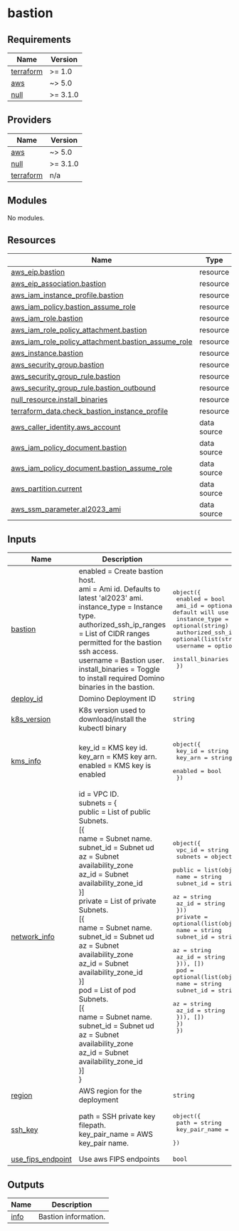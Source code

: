 # bastion

<!-- BEGINNING OF PRE-COMMIT-TERRAFORM DOCS HOOK -->
## Requirements

| Name | Version |
|------|---------|
| <a name="requirement_terraform"></a> [terraform](#requirement\_terraform) | >= 1.0 |
| <a name="requirement_aws"></a> [aws](#requirement\_aws) | ~> 5.0 |
| <a name="requirement_null"></a> [null](#requirement\_null) | >= 3.1.0 |

## Providers

| Name | Version |
|------|---------|
| <a name="provider_aws"></a> [aws](#provider\_aws) | ~> 5.0 |
| <a name="provider_null"></a> [null](#provider\_null) | >= 3.1.0 |
| <a name="provider_terraform"></a> [terraform](#provider\_terraform) | n/a |

## Modules

No modules.

## Resources

| Name | Type |
|------|------|
| [aws_eip.bastion](https://registry.terraform.io/providers/hashicorp/aws/latest/docs/resources/eip) | resource |
| [aws_eip_association.bastion](https://registry.terraform.io/providers/hashicorp/aws/latest/docs/resources/eip_association) | resource |
| [aws_iam_instance_profile.bastion](https://registry.terraform.io/providers/hashicorp/aws/latest/docs/resources/iam_instance_profile) | resource |
| [aws_iam_policy.bastion_assume_role](https://registry.terraform.io/providers/hashicorp/aws/latest/docs/resources/iam_policy) | resource |
| [aws_iam_role.bastion](https://registry.terraform.io/providers/hashicorp/aws/latest/docs/resources/iam_role) | resource |
| [aws_iam_role_policy_attachment.bastion](https://registry.terraform.io/providers/hashicorp/aws/latest/docs/resources/iam_role_policy_attachment) | resource |
| [aws_iam_role_policy_attachment.bastion_assume_role](https://registry.terraform.io/providers/hashicorp/aws/latest/docs/resources/iam_role_policy_attachment) | resource |
| [aws_instance.bastion](https://registry.terraform.io/providers/hashicorp/aws/latest/docs/resources/instance) | resource |
| [aws_security_group.bastion](https://registry.terraform.io/providers/hashicorp/aws/latest/docs/resources/security_group) | resource |
| [aws_security_group_rule.bastion](https://registry.terraform.io/providers/hashicorp/aws/latest/docs/resources/security_group_rule) | resource |
| [aws_security_group_rule.bastion_outbound](https://registry.terraform.io/providers/hashicorp/aws/latest/docs/resources/security_group_rule) | resource |
| [null_resource.install_binaries](https://registry.terraform.io/providers/hashicorp/null/latest/docs/resources/resource) | resource |
| [terraform_data.check_bastion_instance_profile](https://registry.terraform.io/providers/hashicorp/terraform/latest/docs/resources/data) | resource |
| [aws_caller_identity.aws_account](https://registry.terraform.io/providers/hashicorp/aws/latest/docs/data-sources/caller_identity) | data source |
| [aws_iam_policy_document.bastion](https://registry.terraform.io/providers/hashicorp/aws/latest/docs/data-sources/iam_policy_document) | data source |
| [aws_iam_policy_document.bastion_assume_role](https://registry.terraform.io/providers/hashicorp/aws/latest/docs/data-sources/iam_policy_document) | data source |
| [aws_partition.current](https://registry.terraform.io/providers/hashicorp/aws/latest/docs/data-sources/partition) | data source |
| [aws_ssm_parameter.al2023_ami](https://registry.terraform.io/providers/hashicorp/aws/latest/docs/data-sources/ssm_parameter) | data source |

## Inputs

| Name | Description | Type | Default | Required |
|------|-------------|------|---------|:--------:|
| <a name="input_bastion"></a> [bastion](#input\_bastion) | enabled                  = Create bastion host.<br/>    ami                      = Ami id. Defaults to latest 'al2023' ami.<br/>    instance\_type            = Instance type.<br/>    authorized\_ssh\_ip\_ranges = List of CIDR ranges permitted for the bastion ssh access.<br/>    username                 = Bastion user.<br/>    install\_binaries         = Toggle to install required Domino binaries in the bastion. | <pre>object({<br/>    enabled                  = bool<br/>    ami_id                   = optional(string) # default will use the latest 'al2023' ami<br/>    instance_type            = optional(string)<br/>    authorized_ssh_ip_ranges = optional(list(string))<br/>    username                 = optional(string)<br/>    install_binaries         = optional(bool)<br/>  })</pre> | n/a | yes |
| <a name="input_deploy_id"></a> [deploy\_id](#input\_deploy\_id) | Domino Deployment ID | `string` | n/a | yes |
| <a name="input_k8s_version"></a> [k8s\_version](#input\_k8s\_version) | K8s version used to download/install the kubectl binary | `string` | n/a | yes |
| <a name="input_kms_info"></a> [kms\_info](#input\_kms\_info) | key\_id  = KMS key id.<br/>    key\_arn = KMS key arn.<br/>    enabled = KMS key is enabled | <pre>object({<br/>    key_id  = string<br/>    key_arn = string<br/>    enabled = bool<br/>  })</pre> | n/a | yes |
| <a name="input_network_info"></a> [network\_info](#input\_network\_info) | id = VPC ID.<br/>    subnets = {<br/>      public = List of public Subnets.<br/>      [{<br/>        name = Subnet name.<br/>        subnet\_id = Subnet ud<br/>        az = Subnet availability\_zone<br/>        az\_id = Subnet availability\_zone\_id<br/>      }]<br/>      private = List of private Subnets.<br/>      [{<br/>        name = Subnet name.<br/>        subnet\_id = Subnet ud<br/>        az = Subnet availability\_zone<br/>        az\_id = Subnet availability\_zone\_id<br/>      }]<br/>      pod = List of pod Subnets.<br/>      [{<br/>        name = Subnet name.<br/>        subnet\_id = Subnet ud<br/>        az = Subnet availability\_zone<br/>        az\_id = Subnet availability\_zone\_id<br/>      }]<br/>    } | <pre>object({<br/>    vpc_id = string<br/>    subnets = object({<br/>      public = list(object({<br/>        name      = string<br/>        subnet_id = string<br/>        az        = string<br/>        az_id     = string<br/>      }))<br/>      private = optional(list(object({<br/>        name      = string<br/>        subnet_id = string<br/>        az        = string<br/>        az_id     = string<br/>      })), [])<br/>      pod = optional(list(object({<br/>        name      = string<br/>        subnet_id = string<br/>        az        = string<br/>        az_id     = string<br/>      })), [])<br/>    })<br/>  })</pre> | n/a | yes |
| <a name="input_region"></a> [region](#input\_region) | AWS region for the deployment | `string` | n/a | yes |
| <a name="input_ssh_key"></a> [ssh\_key](#input\_ssh\_key) | path          = SSH private key filepath.<br/>    key\_pair\_name = AWS key\_pair name. | <pre>object({<br/>    path          = string<br/>    key_pair_name = string<br/>  })</pre> | n/a | yes |
| <a name="input_use_fips_endpoint"></a> [use\_fips\_endpoint](#input\_use\_fips\_endpoint) | Use aws FIPS endpoints | `bool` | `false` | no |

## Outputs

| Name | Description |
|------|-------------|
| <a name="output_info"></a> [info](#output\_info) | Bastion information. |
<!-- END OF PRE-COMMIT-TERRAFORM DOCS HOOK -->
